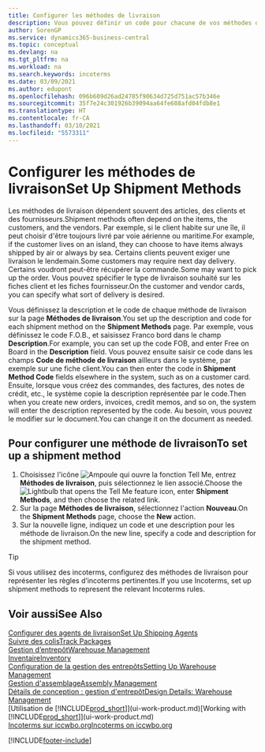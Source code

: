 ```yaml
---
title: Configurer les méthodes de livraison
description: Vous pouvez définir un code pour chacune de vos méthodes de livraison offertes et saisir les informations qui les concernent.
author: SorenGP
ms.service: dynamics365-business-central
ms.topic: conceptual
ms.devlang: na
ms.tgt_pltfrm: na
ms.workload: na
ms.search.keywords: incoterms
ms.date: 03/09/2021
ms.author: edupont
ms.openlocfilehash: 096b609d26ad24785f90634d725d751ac57b346e
ms.sourcegitcommit: 35f7e24c301926b39094aa64fe608afd04fdb8e1
ms.translationtype: HT
ms.contentlocale: fr-CA
ms.lasthandoff: 03/10/2021
ms.locfileid: "5573311"
---
```

# <a name="set-up-shipment-methods"></a><span data-ttu-id="70832-103">Configurer les méthodes de livraison</span><span class="sxs-lookup"><span data-stu-id="70832-103">Set Up Shipment Methods</span></span>

<span data-ttu-id="70832-104">Les méthodes de livraison dépendent souvent des articles, des clients et des fournisseurs.</span><span class="sxs-lookup"><span data-stu-id="70832-104">Shipment methods often depend on the items, the customers, and the vendors.</span></span> <span data-ttu-id="70832-105">Par exemple, si le client habite sur une île, il peut choisir d'être toujours livré par voie aérienne ou maritime.</span><span class="sxs-lookup"><span data-stu-id="70832-105">For example, if the customer lives on an island, they can choose to have items always shipped by air or always by sea.</span></span> <span data-ttu-id="70832-106">Certains clients peuvent exiger une livraison le lendemain.</span><span class="sxs-lookup"><span data-stu-id="70832-106">Some customers may require next day delivery.</span></span> <span data-ttu-id="70832-107">Certains voudront peut-être récupérer la commande.</span><span class="sxs-lookup"><span data-stu-id="70832-107">Some may want to pick up the order.</span></span> <span data-ttu-id="70832-108">Vous pouvez spécifier le type de livraison souhaité sur les fiches client et les fiches fournisseur.</span><span class="sxs-lookup"><span data-stu-id="70832-108">On the customer and vendor cards, you can specify what sort of delivery is desired.</span></span>

<span data-ttu-id="70832-109">Vous définissez la description et le code de chaque méthode de livraison sur la page **Méthodes de livraison**.</span><span class="sxs-lookup"><span data-stu-id="70832-109">You set up the description and code for each shipment method on the **Shipment Methods** page.</span></span> <span data-ttu-id="70832-110">Par exemple, vous définissez le code F.O.B., et saisissez Franco bord dans le champ **Description**.</span><span class="sxs-lookup"><span data-stu-id="70832-110">For example, you can set up the code FOB, and enter Free on Board in the **Description** field.</span></span> <span data-ttu-id="70832-111">Vous pouvez ensuite saisir ce code dans les champs **Code de méthode de livraison** ailleurs dans le système, par exemple sur une fiche client.</span><span class="sxs-lookup"><span data-stu-id="70832-111">You can then enter the code in **Shipment Method Code** fields elsewhere in the system, such as on a customer card.</span></span> <span data-ttu-id="70832-112">Ensuite, lorsque vous créez des commandes, des factures, des notes de crédit, etc., le système copie la description représentée par le code.</span><span class="sxs-lookup"><span data-stu-id="70832-112">Then when you create new orders, invoices, credit memos, and so on, the system will enter the description represented by the code.</span></span> <span data-ttu-id="70832-113">Au besoin, vous pouvez le modifier sur le document.</span><span class="sxs-lookup"><span data-stu-id="70832-113">You can change it on the document as needed.</span></span>

## <a name="to-set-up-a-shipment-method"></a><span data-ttu-id="70832-114">Pour configurer une méthode de livraison</span><span class="sxs-lookup"><span data-stu-id="70832-114">To set up a shipment method</span></span>

1. <span data-ttu-id="70832-115">Choisissez l'icône ![Ampoule qui ouvre la fonction Tell Me](media/ui-search/search_small.png "Dites-moi ce que vous voulez faire"), entrez **Méthodes de livraison**, puis sélectionnez le lien associé.</span><span class="sxs-lookup"><span data-stu-id="70832-115">Choose the ![Lightbulb that opens the Tell Me feature](media/ui-search/search_small.png "Tell me what you want to do") icon, enter **Shipment Methods**, and then choose the related link.</span></span>
2. <span data-ttu-id="70832-116">Sur la page **Méthodes de livraison**, sélectionnez l'action **Nouveau**.</span><span class="sxs-lookup"><span data-stu-id="70832-116">On the **Shipment Methods** page, choose the **New** action.</span></span>
3. <span data-ttu-id="70832-117">Sur la nouvelle ligne, indiquez un code et une description pour les méthode de livraison.</span><span class="sxs-lookup"><span data-stu-id="70832-117">On the new line, specify a code and description for the shipment method.</span></span>

> [!TIP]
> <span data-ttu-id="70832-118">Si vous utilisez des incoterms, configurez des méthodes de livraison pour représenter les règles d’incoterms pertinentes.</span><span class="sxs-lookup"><span data-stu-id="70832-118">If you use Incoterms, set up shipment methods to represent the relevant Incoterms rules.</span></span>  

## <a name="see-also"></a><span data-ttu-id="70832-119">Voir aussi</span><span class="sxs-lookup"><span data-stu-id="70832-119">See Also</span></span>

[<span data-ttu-id="70832-120">Configurer des agents de livraison</span><span class="sxs-lookup"><span data-stu-id="70832-120">Set Up Shipping Agents</span></span>](sales-how-to-set-up-shipping-agents.md)  
[<span data-ttu-id="70832-121">Suivre des colis</span><span class="sxs-lookup"><span data-stu-id="70832-121">Track Packages</span></span>](sales-how-track-packages.md)  
[<span data-ttu-id="70832-122">Gestion d’entrepôt</span><span class="sxs-lookup"><span data-stu-id="70832-122">Warehouse Management</span></span>](warehouse-manage-warehouse.md)  
[<span data-ttu-id="70832-123">Inventaire</span><span class="sxs-lookup"><span data-stu-id="70832-123">Inventory</span></span>](inventory-manage-inventory.md)  
[<span data-ttu-id="70832-124">Configuration de la gestion des entrepôts</span><span class="sxs-lookup"><span data-stu-id="70832-124">Setting Up Warehouse Management</span></span>](warehouse-setup-warehouse.md)  
[<span data-ttu-id="70832-125">Gestion d'assemblage</span><span class="sxs-lookup"><span data-stu-id="70832-125">Assembly Management</span></span>](assembly-assemble-items.md)  
[<span data-ttu-id="70832-126">Détails de conception : gestion d'entrepôt</span><span class="sxs-lookup"><span data-stu-id="70832-126">Design Details: Warehouse Management</span></span>](design-details-warehouse-management.md)  
<span data-ttu-id="70832-127">[Utilisation de [!INCLUDE[prod_short](includes/prod_short.md)]](ui-work-product.md)</span><span class="sxs-lookup"><span data-stu-id="70832-127">[Working with [!INCLUDE[prod_short](includes/prod_short.md)]](ui-work-product.md)</span></span>  
[<span data-ttu-id="70832-128">Incoterms sur iccwbo.org</span><span class="sxs-lookup"><span data-stu-id="70832-128">Incoterms on iccwbo.org</span></span>](https://iccwbo.org/resources-for-business/incoterms-rules)  

[!INCLUDE[footer-include](includes/footer-banner.md)]